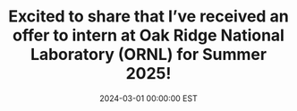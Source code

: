 ---
title: "Excited to share that I’ve received an offer to intern at Oak Ridge National Laboratory (ORNL) for Summer 2025!"
date: 2024-03-01 00:00:00 EST
---